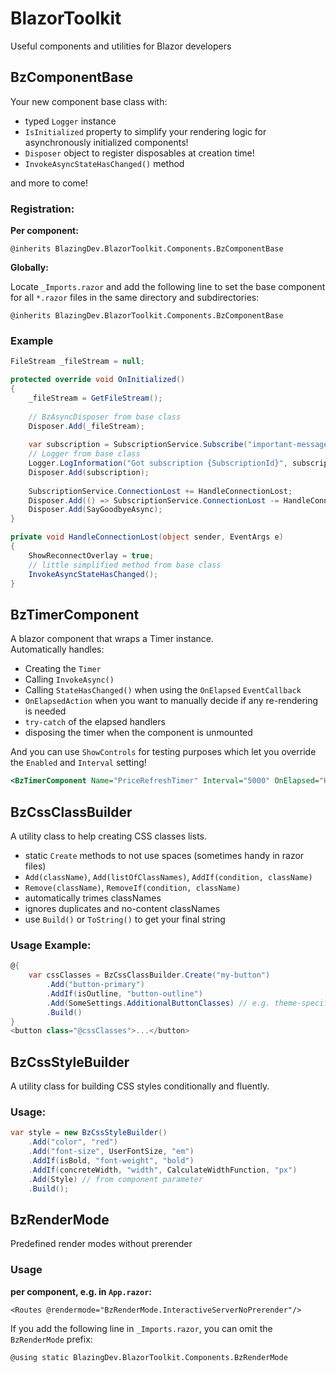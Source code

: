 # BlazorToolkit

Useful components and utilities for Blazor developers

## BzComponentBase

Your new component base class with:

* typed `Logger` instance
* `IsInitialized` property to simplify your rendering logic for asynchronously initialized components!
* `Disposer` object to register disposables at creation time!
* `InvokeAsyncStateHasChanged()` method

and more to come!

### Registration:

**Per component:**

```
@inherits BlazingDev.BlazorToolkit.Components.BzComponentBase
```

**Globally:**

Locate `_Imports.razor` and add the following line to set the base component for all `*.razor` files in the same
directory and subdirectories:

```
@inherits BlazingDev.BlazorToolkit.Components.BzComponentBase
```

### Example

```csharp
FileStream _fileStream = null;

protected override void OnInitialized()
{
    _fileStream = GetFileStream();
    
    // BzAsyncDisposer from base class
    Disposer.Add(_fileStream);
    
    var subscription = SubscriptionService.Subscribe("important-messages", HandleImportantMessage);
    // Logger from base class
    Logger.LogInformation("Got subscription {SubscriptionId}", subscription.Id);
    Disposer.Add(subscription);
    
    SubscriptionService.ConnectionLost += HandleConnectionLost;
    Disposer.Add(() => SubscriptionService.ConnectionLost -= HandleConnectionLost);
    Disposer.Add(SayGoodbyeAsync);
}

private void HandleConnectionLost(object sender, EventArgs e)
{
    ShowReconnectOverlay = true;
    // little simplified method from base class
    InvokeAsyncStateHasChanged();
}
```

## BzTimerComponent

A blazor component that wraps a Timer instance. \
Automatically handles:

* Creating the `Timer`
* Calling `InvokeAsync()`
* Calling `StateHasChanged()` when using the `OnElapsed` `EventCallback`
* `OnElapsedAction` when you want to manually decide if any re-rendering is needed
* `try-catch` of the elapsed handlers
* disposing the timer when the component is unmounted

And you can use `ShowControls` for testing purposes which let you override the `Enabled` and `Interval` setting!

```xml
<BzTimerComponent Name="PriceRefreshTimer" Interval="5000" OnElapsed="HandleUpdatePriceTimerElapsed" />
```

## BzCssClassBuilder

A utility class to help creating CSS classes lists.

* static `Create` methods to not use spaces (sometimes handy in razor files)
* `Add(className)`, `Add(listOfClassNames)`, `AddIf(condition, className)`
* `Remove(className)`, `RemoveIf(condition, className)`
* automatically trimes classNames
* ignores duplicates and no-content classNames
* use `Build()` or `ToString()` to get your final string

### Usage Example:

```csharp
@{
    var cssClasses = BzCssClassBuilder.Create("my-button")
        .Add("button-primary")
        .AddIf(isOutline, "button-outline")
        .Add(SomeSettings.AdditionalButtonClasses) // e.g. theme-specific
        .Build()
}
<button class="@cssClasses">...</button>
```

## BzCssStyleBuilder

A utility class for building CSS styles conditionally and fluently.

### Usage:

```csharp
var style = new BzCssStyleBuilder()
    .Add("color", "red")
    .Add("font-size", UserFontSize, "em")
    .AddIf(isBold, "font-weight", "bold")
    .AddIf(concreteWidth, "width", CalculateWidthFunction, "px")
    .Add(Style) // from component parameter
    .Build();
```

## BzRenderMode

Predefined render modes without prerender

### Usage

**per component, e.g. in `App.razor`:**

```
<Routes @rendermode="BzRenderMode.InteractiveServerNoPrerender"/>
```

If you add the following line in `_Imports.razor`, you can omit the `BzRenderMode` prefix:

```
@using static BlazingDev.BlazorToolkit.Components.BzRenderMode
```
